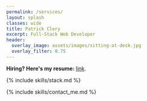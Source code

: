 ```yaml
---
permalink: /services/
layout: splash
classes: wide
title: Patrick Clery
excerpt: Full-Stack Web Developer
header:
  overlay_image: assets/images/sitting-at-desk.jpg
  overlay_filter: 0.75
---
```


**Hiring? Here's my resume:** [link](https://drive.google.com/open?id=1lzjlbUIf6sDYcemglWH7U-B7xs6NqSOt).

{% include skills/stack.md %}

{% include skills/contact_me.md %}
